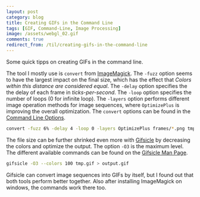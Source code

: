 ```yaml
---
layout: post
category: blog
title: Creating GIFs in the Command Line
tags: [GIF, Command-Line, Image Processing]
image: /assets/webgl_02.gif
comments: true
redirect_from: /til/creating-gifs-in-the-command-line
---
```



Some quick tipps on creating GIFs in the command line. 

The tool I mostly use is `convert` from [ImageMagick][imagemagick]. The `-fuzz` option seems to have the largest impact on the final size, which has the effect that *Colors within this distance are considered equal*. The `-delay` option specifies the the delay of each frame in *ticks-per-second*. The `-loop` option specifies the number of loops (0 for infinite loop). The `-layers` option performs different image operation methods for image sequences, where `OptimizePlus` is improving the overall optimization. The `convert` options can be found in the [Command Line Options][imagemagick options].

```bash
convert -fuzz 6% -delay 4 -loop 0 -layers OptimizePlus frames/*.png tmp.gif
```

The file size can be further shrinked even more with [Gifsicle][gifsicle] by decreasing the colors and optimize the output. The option `-O3` is the maximum level. The different available commands can be found on the [Gifsicle Man Page][gifsicle man].

```bash
gifsicle -O3 --colors 100 tmp.gif > output.gif
```

Gifsicle can convert image sequences into GIFs by itself, but I found out that both tools perform better together. Also after installing ImageMagick on windows, the commands work there too.


[imagemagick]: https://www.imagemagick.org/script/command-line-processing.php
[imagemagick options]: https://www.imagemagick.org/script/command-line-options.php
[gifsicle]: https://www.lcdf.org/gifsicle/
[gifsicle man]: https://www.lcdf.org/gifsicle/man.html
